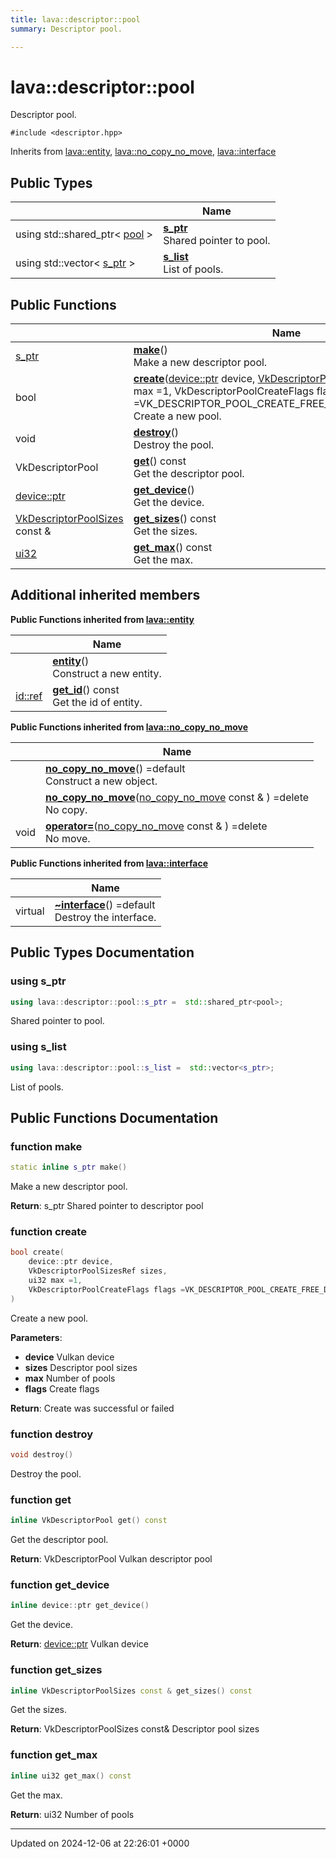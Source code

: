 ```yaml
---
title: lava::descriptor::pool
summary: Descriptor pool. 

---
```


# lava::descriptor::pool



Descriptor pool. 


`#include <descriptor.hpp>`

Inherits from [lava::entity](/_doxybook/Classes/structlava_1_1entity.md), [lava::no_copy_no_move](/_doxybook/Classes/structlava_1_1no__copy__no__move.md), [lava::interface](/_doxybook/Classes/structlava_1_1interface.md)

## Public Types

|                | Name           |
| -------------- | -------------- |
| using std::shared_ptr< [pool](/_doxybook/Classes/structlava_1_1descriptor_1_1pool.md) > | **[s_ptr](/_doxybook/Classes/structlava_1_1descriptor_1_1pool.md#using-s-ptr)** <br>Shared pointer to pool.  |
| using std::vector< [s_ptr](/_doxybook/Classes/structlava_1_1descriptor_1_1pool.md#using-s-ptr) > | **[s_list](/_doxybook/Classes/structlava_1_1descriptor_1_1pool.md#using-s-list)** <br>List of pools.  |

## Public Functions

|                | Name           |
| -------------- | -------------- |
| [s_ptr](/_doxybook/Classes/structlava_1_1descriptor_1_1pool.md#using-s-ptr) | **[make](/_doxybook/Classes/structlava_1_1descriptor_1_1pool.md#function-make)**()<br>Make a new descriptor pool.  |
| bool | **[create](/_doxybook/Classes/structlava_1_1descriptor_1_1pool.md#function-create)**([device::ptr](/_doxybook/Classes/structlava_1_1device.md#using-ptr) device, [VkDescriptorPoolSizesRef](/_doxybook/Namespaces/namespacelava.md#using-vkdescriptorpoolsizesref) sizes, [ui32](/_doxybook/Namespaces/namespacelava.md#using-ui32) max =1, VkDescriptorPoolCreateFlags flags =VK_DESCRIPTOR_POOL_CREATE_FREE_DESCRIPTOR_SET_BIT)<br>Create a new pool.  |
| void | **[destroy](/_doxybook/Classes/structlava_1_1descriptor_1_1pool.md#function-destroy)**()<br>Destroy the pool.  |
| VkDescriptorPool | **[get](/_doxybook/Classes/structlava_1_1descriptor_1_1pool.md#function-get)**() const<br>Get the descriptor pool.  |
| [device::ptr](/_doxybook/Classes/structlava_1_1device.md#using-ptr) | **[get_device](/_doxybook/Classes/structlava_1_1descriptor_1_1pool.md#function-get-device)**()<br>Get the device.  |
| [VkDescriptorPoolSizes](/_doxybook/Namespaces/namespacelava.md#using-vkdescriptorpoolsizes) const & | **[get_sizes](/_doxybook/Classes/structlava_1_1descriptor_1_1pool.md#function-get-sizes)**() const<br>Get the sizes.  |
| [ui32](/_doxybook/Namespaces/namespacelava.md#using-ui32) | **[get_max](/_doxybook/Classes/structlava_1_1descriptor_1_1pool.md#function-get-max)**() const<br>Get the max.  |

## Additional inherited members

**Public Functions inherited from [lava::entity](/_doxybook/Classes/structlava_1_1entity.md)**

|                | Name           |
| -------------- | -------------- |
| | **[entity](/_doxybook/Classes/structlava_1_1entity.md#function-entity)**()<br>Construct a new entity.  |
| [id::ref](/_doxybook/Classes/structlava_1_1id.md#using-ref) | **[get_id](/_doxybook/Classes/structlava_1_1entity.md#function-get-id)**() const<br>Get the id of entity.  |

**Public Functions inherited from [lava::no_copy_no_move](/_doxybook/Classes/structlava_1_1no__copy__no__move.md)**

|                | Name           |
| -------------- | -------------- |
| | **[no_copy_no_move](/_doxybook/Classes/structlava_1_1no__copy__no__move.md#function-no-copy-no-move)**() =default<br>Construct a new object.  |
| | **[no_copy_no_move](/_doxybook/Classes/structlava_1_1no__copy__no__move.md#function-no-copy-no-move)**([no_copy_no_move](/_doxybook/Classes/structlava_1_1no__copy__no__move.md) const & ) =delete<br>No copy.  |
| void | **[operator=](/_doxybook/Classes/structlava_1_1no__copy__no__move.md#function-operator=)**([no_copy_no_move](/_doxybook/Classes/structlava_1_1no__copy__no__move.md) const & ) =delete<br>No move.  |

**Public Functions inherited from [lava::interface](/_doxybook/Classes/structlava_1_1interface.md)**

|                | Name           |
| -------------- | -------------- |
| virtual | **[~interface](/_doxybook/Classes/structlava_1_1interface.md#function-~interface)**() =default<br>Destroy the interface.  |


## Public Types Documentation

### using s_ptr

```cpp
using lava::descriptor::pool::s_ptr =  std::shared_ptr<pool>;
```

Shared pointer to pool. 

### using s_list

```cpp
using lava::descriptor::pool::s_list =  std::vector<s_ptr>;
```

List of pools. 

## Public Functions Documentation

### function make

```cpp
static inline s_ptr make()
```

Make a new descriptor pool. 

**Return**: s_ptr Shared pointer to descriptor pool 

### function create

```cpp
bool create(
    device::ptr device,
    VkDescriptorPoolSizesRef sizes,
    ui32 max =1,
    VkDescriptorPoolCreateFlags flags =VK_DESCRIPTOR_POOL_CREATE_FREE_DESCRIPTOR_SET_BIT
)
```

Create a new pool. 

**Parameters**: 

  * **device** Vulkan device 
  * **sizes** Descriptor pool sizes 
  * **max** Number of pools 
  * **flags** Create flags 


**Return**: Create was successful or failed 

### function destroy

```cpp
void destroy()
```

Destroy the pool. 

### function get

```cpp
inline VkDescriptorPool get() const
```

Get the descriptor pool. 

**Return**: VkDescriptorPool Vulkan descriptor pool 

### function get_device

```cpp
inline device::ptr get_device()
```

Get the device. 

**Return**: [device::ptr](/_doxybook/Classes/structlava_1_1device.md#using-ptr) Vulkan device 

### function get_sizes

```cpp
inline VkDescriptorPoolSizes const & get_sizes() const
```

Get the sizes. 

**Return**: VkDescriptorPoolSizes const& Descriptor pool sizes 

### function get_max

```cpp
inline ui32 get_max() const
```

Get the max. 

**Return**: ui32 Number of pools 

-------------------------------

Updated on 2024-12-06 at 22:26:01 +0000
